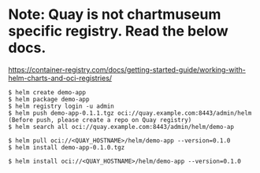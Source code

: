 # Note: Quay is not  chartmuseum specific registry. Read the below docs.

https://container-registry.com/docs/getting-started-guide/working-with-helm-charts-and-oci-registries/



```
$ helm create demo-app
$ helm package demo-app
$ helm registry login -u admin 
$ helm push demo-app-0.1.1.tgz oci://quay.example.com:8443/admin/helm (Before push, please create a repo on Quay registry)
$ helm search all oci://quay.example.com:8443/admin/helm/demo-ap
```
```
$ helm pull oci://<QUAY_HOSTNAME>/helm/demo-app --version=0.1.0
$ helm install demo-app-0.1.0.tgz
```
```
$ helm install oci://<QUAY_HOSTNAME>/helm/demo-app --version=0.1.0
```








